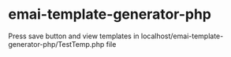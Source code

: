 # emai-template-generator-php


Press save button and view templates in localhost/emai-template-generator-php/TestTemp.php file
